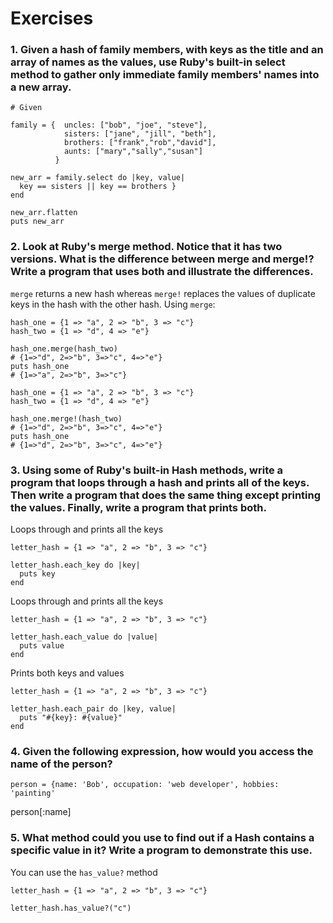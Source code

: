 # Exercises

### 1. Given a hash of family members, with keys as the title and an array of names as the values, use Ruby's built-in select method to gather only immediate family members' names into a new array.

```
# Given

family = {  uncles: ["bob", "joe", "steve"],
            sisters: ["jane", "jill", "beth"],
            brothers: ["frank","rob","david"],
            aunts: ["mary","sally","susan"]
          }
```          

```
new_arr = family.select do |key, value| 
  key == sisters || key == brothers }
end

new_arr.flatten
puts new_arr
```

### 2. Look at Ruby's merge method. Notice that it has two versions. What is the difference between merge and merge!? Write a program that uses both and illustrate the differences.

`merge` returns a new hash whereas `merge!` replaces the values of duplicate keys in the hash with the other hash. 
Using `merge`:
```
hash_one = {1 => "a", 2 => "b", 3 => "c"}
hash_two = {1 => "d", 4 => "e"}

hash_one.merge(hash_two)
# {1=>"d", 2=>"b", 3=>"c", 4=>"e"}
puts hash_one
# {1=>"a", 2=>"b", 3=>"c"}
```


```
hash_one = {1 => "a", 2 => "b", 3 => "c"}
hash_two = {1 => "d", 4 => "e"}

hash_one.merge!(hash_two)
# {1=>"d", 2=>"b", 3=>"c", 4=>"e"}
puts hash_one
# {1=>"d", 2=>"b", 3=>"c", 4=>"e"}
```

### 3. Using some of Ruby's built-in Hash methods, write a program that loops through a hash and prints all of the keys. Then write a program that does the same thing except printing the values. Finally, write a program that prints both.

Loops through and prints all the keys
```
letter_hash = {1 => "a", 2 => "b", 3 => "c"}

letter_hash.each_key do |key|
  puts key
end
```

Loops through and prints all the keys 
```
letter_hash = {1 => "a", 2 => "b", 3 => "c"}

letter_hash.each_value do |value|
  puts value
end
```

Prints both keys and values
```
letter_hash = {1 => "a", 2 => "b", 3 => "c"}

letter_hash.each_pair do |key, value|
  puts "#{key}: #{value}"
end
```

### 4. Given the following expression, how would you access the name of the person?

`person = {name: 'Bob', occupation: 'web developer', hobbies: 'painting'`

person[:name]

### 5. What method could you use to find out if a Hash contains a specific value in it? Write a program to demonstrate this use.
You can use the `has_value?` method

```
letter_hash = {1 => "a", 2 => "b", 3 => "c"}

letter_hash.has_value?("c")
```
